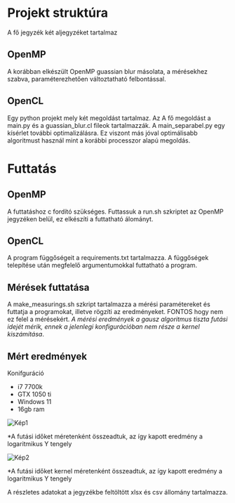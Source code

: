 # Projekt struktúra

A fő jegyzék két aljegyzéket tartalmaz
## OpenMP
A korábban elkészült OpenMP guassian blur másolata, a mérésekhez szabva, paraméterezhetően változtatható felbontással.

## OpenCL

Egy python projekt mely két megoldást tartalmaz. Az A fő megoldást a main.py és a guassian_blur.cl fileok tartalmazzák.
A main_separabel.py egy kísérlet további optimalizálásra. Ez viszont más jóval optimálisabb algoritmust használ mint a korábbi processzor alapú megoldás.

# Futtatás

## OpenMP
A futtatáshoz c fordító szükséges. Futtassuk a run.sh szkriptet az OpenMP jegyzéken belül, ez elkészíti a futtatható álományt.

## OpenCL
A program függőségeit a requirements.txt tartalmazza. A függőségek telepítése után megfelelő argumentumokkal futtatható a program.

## Mérések futtatása

A make_measurings.sh szkript tartalmazza a mérési paramétereket és futtatja a programokat, illetve rögzíti az eredményeket. FONTOS hogy nem ez felel a mérésekért. *A mérési eredmények a gausz algoritmus tiszta futási idejét mérik, ennek a jelenlegi konfigurációban nem része a kernel kiszámítása*.


## Mért eredmények

Konifguráció

- i7 7700k
- GTX 1050 ti
- Windows 11
- 16gb ram

![Kép1](https://github.com/mrByco/parralel-L27NCJ/assets/20614904/bf74d28c-cee4-4ce2-8957-4b086c018fe9)

*A futási időket méretenként összeadtuk, az így kapott eredmény a logaritmikus Y tengely

![Kép2](https://github.com/mrByco/parralel-L27NCJ/assets/20614904/9f72353f-e419-4238-9017-f988e1cc5254)

*A futási időket kernel méretenként összeadtuk, az így kapott eredmény a logaritmikus Y tengely

A részletes adatokat a jegyzékbe feltöltött xlsx és csv állomány tartalmazza.


